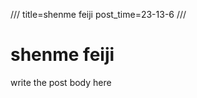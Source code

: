 ///
title=shenme feiji
post_time=23-13-6
///


shenme feiji
===============
write the post body here